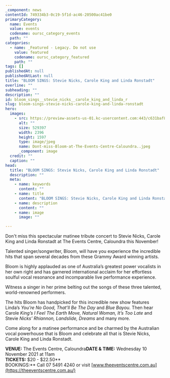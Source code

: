 ```yaml
---
_component: news
contentId: 749334b3-0c19-5f1d-ac46-20500ac41be0
primaryCategory:
  name: Events
  value: events
  codename: oursc_category_events
  path: ""
categories:
  - name: _Featured - Legacy. Do not use
    value: featured
    codename: oursc_category_featured
    path: ""
tags: []
publishedAt: null
publishedAtLast: null
title: "BLOOM SINGS: Stevie Nicks, Carole King and Linda Ronstadt"
overline: ""
subheading: ""
description: ""
id: bloom_sings__stevie_nicks__carole_king_and_linda_r
slug: bloom-sings-stevie-nicks-carole-king-and-linda-ronstadt
hero:
  images:
    - src: https://preview-assets-us-01.kc-usercontent.com:443/c631baf8-1b46-001f-580c-d0001b68b4a8/f273293a-526c-46ec-97e2-c05c7d2a2973/Dont-miss-Bloom-at-The-Events-Centre-Caloundra..jpeg
      alt: ""
      size: 529397
      width: 2396
      height: 1597
      type: image/jpeg
      name: Dont-miss-Bloom-at-The-Events-Centre-Caloundra..jpeg
      _component: image
  credit: ""
  caption: ""
head:
  title: "BLOOM SINGS: Stevie Nicks, Carole King and Linda Ronstadt"
  description: ""
  meta:
    - name: keywords
      content: ""
    - name: title
      content: "BLOOM SINGS: Stevie Nicks, Carole King and Linda Ronstadt"
    - name: description
      content: ""
    - name: image
      image: ""

---
```

Don't miss this spectacular matinee tribute concert to Stevie Nicks, Carole King and Linda Ronstadt at The Events Centre, Caloundra this November!

Talented singer/songwriter, Bloom, will have you experience the incredible hits that span several decades from these Grammy Award winning artists.

Bloom is highly applauded as one of Australia’s greatest power vocalists in her own right and has garnered international acclaim for her effortless soulful vocal resonance and incomparable live performance experience.

Witness a singer in her prime belting out the songs of these three talented, world-renowned performers.

The hits Bloom has handpicked for this incredible new show features Linda’s *You’re No Good, That’ll Be The Day* and *Blue Bayou.* Then hear Carole *King’s I Feel The Earth Move, Natural Woman, It’s Too Late* and Stevie *Nicks’ Rhiannon, Landslide, Dreams* and many more.

Come along for a matinee performance and be charmed by the Australian vocal powerhouse that is Bloom and celebrate all that is Stevie Nicks, Carole King and Linda Ronstadt.

**VENUE:** The Events Centre, Caloundra**DATE & TIME:** Wednesday 10 November 2021 at 11am\
**TICKETS:** $20 - $22.50\*\*\
BOOKINGS:\*\* Call 07 5491 4240 or visit [www.theeventscentre.com.au](https://theeventscentre.com.au/)
